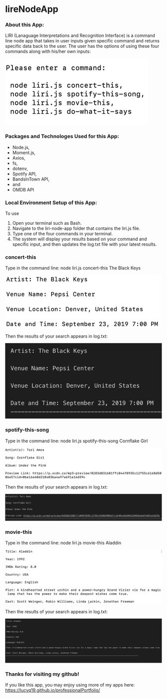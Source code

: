 # lireNodeApp

### About this App:

LIRI (Lanaguage Interpretations and Recognition Interface) is a command line node app that takes in user inputs given specific command and returns specific data back to the user.  The user has the options of using these four commands along with his/her own inputs:

 ![Image of four commands](./images/fourCommandsfortheCommandLine.png)

 ### Packages and Technologes Used for this App:

 * Node.js,
 * Moment.js,
 * Axios,
 * fs,
 * dotenv,
 * Spotify API,
 * BandsInTown API,
 * and
 * OMDB API

### Local Environment Setup of this App:

To use 

1. Open your terminal such as Bash.
2. Navigate to the liri-node-app folder that contains the liri.js file.
3. Type one of the four commands in your terminal. 
4. The system will display your results based on your command and specific input, and then updates the log.txt file with your latest results.

### concert-this 

Type in the command line: node liri.js concert-this The Black Keys

![Image of concert-this](./images/concertThis.png)

Then the results of your search appears in log.txt:

![Image of concert-this log](./images/concertThisLog.png)

### spotify-this-song

Type in the command line: node liri.js spotify-this-song Cornflake Girl

![Image of spotify-this-song](./images/spotifyThisSong.png)

Then the results of your search appears in log.txt:

![Image of spotify-this-song log](./images/spotifyThisSongLog.png)

### movie-this

Type in the command line: node liri.js movie-this Aladdin

![Image of movie-this](./images/movieThis.png)

Then the results of your search appears in log.txt:

![Image of movie-this log](./images/movieThisLog.png)


### Thanks for visiting my github!

If you like this app, you may enjoy using more of my apps here: https://lucyq19.github.io/professionalPortfolio/
